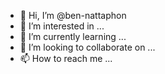- 👋 Hi, I’m @ben-nattaphon
- 👀 I’m interested in ...
- 🌱 I’m currently learning ...
- 💞️ I’m looking to collaborate on ...
- 📫 How to reach me ...

<!---
ben-nattaphon/ben-nattaphon is a ✨ special ✨ repository because its `README.md` (this file) appears on your GitHub profile.
You can click the Preview link to take a look at your changes.
--->

